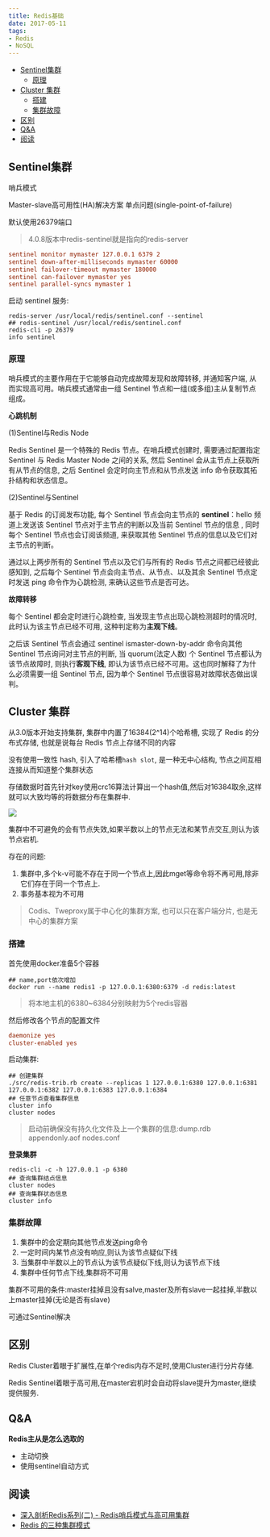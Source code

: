 ```yaml
---
title: Redis基础
date: 2017-05-11
tags:
- Redis
- NoSQL
---
```

<!-- TOC -->

- [Sentinel集群](#sentinel集群)
    - [原理](#原理)
- [Cluster 集群](#cluster-集群)
    - [搭建](#搭建)
    - [集群故障](#集群故障)
- [区别](#区别)
- [Q&A](#qa)
- [阅读](#阅读)

<!-- /TOC -->

## Sentinel集群

哨兵模式

Master-slave高可用性(HA)解决方案
单点问题(single-point-of-failure)

默认使用26379端口

> 4.0.8版本中redis-sentinel就是指向的redis-server

```conf
sentinel monitor mymaster 127.0.0.1 6379 2
sentinel down-after-milliseconds mymaster 60000
sentinel failover-timeout mymaster 180000
sentinel can-failover mymaster yes
sentinel parallel-syncs mymaster 1
```

启动 sentinel 服务:
```shell
redis-server /usr/local/redis/sentinel.conf --sentinel
## redis-sentinel /usr/local/redis/sentinel.conf
redis-cli -p 26379
info sentinel
```
### 原理

哨兵模式的主要作用在于它能够自动完成故障发现和故障转移, 并通知客户端, 从而实现高可用。哨兵模式通常由一组 Sentinel 节点和一组(或多组)主从复制节点组成。

**心跳机制**

(1)Sentinel与Redis Node

Redis Sentinel 是一个特殊的 Redis 节点。在哨兵模式创建时, 需要通过配置指定 Sentinel 与 Redis Master Node 之间的关系, 然后 Sentinel 会从主节点上获取所有从节点的信息, 之后 Sentinel 会定时向主节点和从节点发送 info 命令获取其拓扑结构和状态信息。

(2)Sentinel与Sentinel

基于 Redis 的订阅发布功能,  每个 Sentinel 节点会向主节点的 **sentinel**：hello 频道上发送该 Sentinel 节点对于主节点的判断以及当前 Sentinel 节点的信息 , 同时每个 Sentinel 节点也会订阅该频道, 来获取其他 Sentinel 节点的信息以及它们对主节点的判断。

通过以上两步所有的 Sentinel 节点以及它们与所有的 Redis 节点之间都已经彼此感知到, 之后每个 Sentinel 节点会向主节点、从节点、以及其余 Sentinel 节点定时发送 ping 命令作为心跳检测,  来确认这些节点是否可达。

**故障转移**

每个 Sentinel 都会定时进行心跳检查, 当发现主节点出现心跳检测超时的情况时, 此时认为该主节点已经不可用, 这种判定称为**主观下线**。

之后该 Sentinel 节点会通过 sentinel ismaster-down-by-addr 命令向其他 Sentinel 节点询问对主节点的判断,  当 quorum(法定人数) 个 Sentinel 节点都认为该节点故障时, 则执行**客观下线**, 即认为该节点已经不可用。这也同时解释了为什么必须需要一组 Sentinel 节点, 因为单个 Sentinel 节点很容易对故障状态做出误判。

## Cluster 集群

从3.0版本开始支持集群, 集群中内置了16384(2^14)个哈希槽, 实现了 Redis 的分布式存储, 也就是说每台 Redis 节点上存储不同的内容

没有使用一致性 hash, 引入了哈希槽`hash slot`, 是一种无中心结构, 节点之间互相连接从而知道整个集群状态

存储数据时首先针对key使用crc16算法计算出一个hash值,然后对16384取余,这样就可以大致均等的将数据分布在集群中.

![](https://gitee.com/LuVx/img/raw/master/redis_cluster.png)

集群中不可避免的会有节点失效,如果半数以上的节点无法和某节点交互,则认为该节点宕机.

存在的问题:

1. 集群中,多个k-v可能不存在于同一个节点上,因此mget等命令将不再可用,除非它们存在于同一个节点上.
2. 事务基本视为不可用

> Codis、Tweproxy属于中心化的集群方案, 也可以只在客户端分片, 也是无中心的集群方案

### 搭建

首先使用docker准备5个容器

```shell
## name,port依次增加
docker run --name redis1 -p 127.0.0.1:6380:6379 -d redis:latest
```

> 将本地主机的6380~6384分别映射为5个redis容器

然后修改各个节点的配置文件
```conf
daemonize yes
cluster-enabled yes
```

启动集群:

```shell
## 创建集群
./src/redis-trib.rb create --replicas 1 127.0.0.1:6380 127.0.0.1:6381 127.0.0.1:6382 127.0.0.1:6383 127.0.0.1:6384
## 任意节点查看集群信息
cluster info
cluster nodes
```

> 启动前确保没有持久化文件及上一个集群的信息:dump.rdb appendonly.aof nodes.conf

**登录集群**

```shell
redis-cli -c -h 127.0.0.1 -p 6380
## 查询集群结点信息
cluster nodes
## 查询集群状态信息
cluster info
```

### 集群故障

1. 集群中的会定期向其他节点发送ping命令
2. 一定时间内某节点没有响应,则认为该节点疑似下线
3. 当集群中半数以上的节点认为该节点疑似下线,则认为该节点下线
4. 集群中任何节点下线,集群将不可用

集群不可用的条件:master挂掉且没有salve,master及所有slave一起挂掉,半数以上master挂掉(无论是否有slave)

可通过Sentinel解决



## 区别

Redis Cluster着眼于扩展性,在单个redis内存不足时,使用Cluster进行分片存储.

Redis Sentinel着眼于高可用,在master宕机时会自动将slave提升为master,继续提供服务.

## Q&A

**Redis主从是怎么选取的**
* 主动切换
* 使用sentinel自动方式

## 阅读

* [深入剖析Redis系列(二) - Redis哨兵模式与高可用集群](https://juejin.cn/post/6844903663362637832)
* [Redis 的三种集群模式](https://segmentfault.com/a/1190000022808576)
